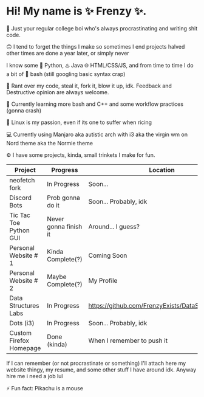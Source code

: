 <!--
**FrenzyExists/FrenzyExists** is a ✨ _special_ ✨ repository because its `README.md` (this file) appears on your GitHub profile.

Here are some ideas to get you started:

- 🔭 I’m currently working on ...
- 🌱 I’m currently learning ...
-  I’m looking to collaborate on ...
- 🤔 I’m looking for help with ...
- 💬 Ask me about ...
- 📫 How to reach me: ...
- 😄 Pronouns: ...
- ⚡ Fun fact: ...
-->

# Hi! My name is ✨ Frenzy ✨. 

📓 Just your regular college boi who's always procrastinating and writing shit code.

🙃 I tend to forget the things I make so sometimes I end projects halved other times are done a year later, or simply never

I know some 🐍 Python, ♨️ Java 🌐 HTML/CSS/JS, and from time to time I do a bit of 🚀 bash (still googling basic syntax crap)

👯 Rant over my code, steal it, fork it, blow it up, idk. Feedback and Destructive opinion are always welcome.

🌱 Currently learning more bash and C++ and some workflow practices (gonna crash)

👾 Linux is my passion, even if its one to suffer when ricing

💻 Currently using Manjaro aka autistic arch with i3 aka the virgin wm on Nord theme aka the Normie theme

⚙️ I have some projects, kinda, small trinkets I make for fun.

Project                   | Progress                | Location
-----------               | --------                |--------                                                               |
neofetch fork             | In Progress             | Soon...                                                               |
Discord Bots              | Prob gonna do it        | Soon... Probably, idk                                                 |
Tic Tac Toe Python GUI    | Never gonna finish it   | Around... I guess?                                                    |
Personal Website # 1      | Kinda Complete(?)       | Coming Soon                                                           |
Personal Website # 2      | Maybe Complete(?)       | My Profile                                                            |
Data Structures Labs      | In Progress             | https://github.com/FrenzyExists/DataStructuresLab                     |
Dots (i3)                 | In Progress             | Soon... Probably, idk                                                 |
Custom Firefox Homepage   | Done (kinda)            | When I remember to push it                                            |


If I can remember (or not procrastinate or something) I'll attach here my website thingy, my resume, and some other stuff I have around idk. Anyway hire me i need a job lul

⚡ Fun fact: Pikachu is a mouse
